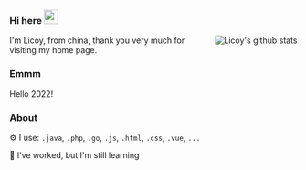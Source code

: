 ### Hi here <img src="https://media.giphy.com/media/hvRJCLFzcasrR4ia7z/giphy.gif" width="25px">
<img align="right" src="https://github-readme-stats.vercel.app/api?username=Licoy&show_icons=true&hide_title=true&hide=contribs&include_all_commits=true&theme=blueberry" alt="Licoy's github stats"/>

I'm Licoy, from china, thank you very much for visiting my home page.

### Emmm
Hello 2022!

### About
⚙ I use: `.java`, `.php`, `.go`, `.js`, `.html`, `.css`, `.vue`, `...`

🌱 I've worked, but I'm still learning
